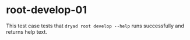 
# root-develop-01

This test case tests that `dryad root develop --help` runs successfully and returns help text.